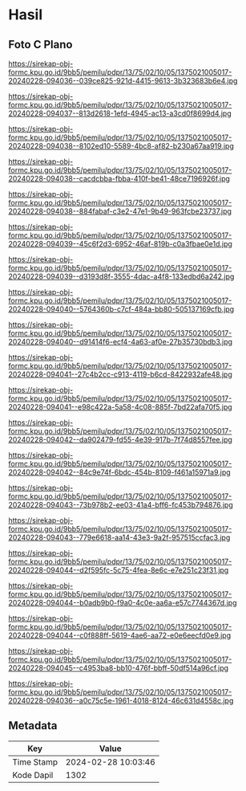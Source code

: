# Hasil

## Foto C Plano

https://sirekap-obj-formc.kpu.go.id/9bb5/pemilu/pdpr/13/75/02/10/05/1375021005017-20240228-094036--039ce825-921d-4415-9613-3b323683b6e4.jpg

https://sirekap-obj-formc.kpu.go.id/9bb5/pemilu/pdpr/13/75/02/10/05/1375021005017-20240228-094037--813d2618-1efd-4945-ac13-a3cd0f8699d4.jpg

https://sirekap-obj-formc.kpu.go.id/9bb5/pemilu/pdpr/13/75/02/10/05/1375021005017-20240228-094038--8102ed10-5589-4bc8-af82-b230a67aa919.jpg

https://sirekap-obj-formc.kpu.go.id/9bb5/pemilu/pdpr/13/75/02/10/05/1375021005017-20240228-094038--cacdcbba-fbba-410f-be41-48ce7196926f.jpg

https://sirekap-obj-formc.kpu.go.id/9bb5/pemilu/pdpr/13/75/02/10/05/1375021005017-20240228-094038--884fabaf-c3e2-47e1-9b49-963fcbe23737.jpg

https://sirekap-obj-formc.kpu.go.id/9bb5/pemilu/pdpr/13/75/02/10/05/1375021005017-20240228-094039--45c6f2d3-6952-46af-819b-c0a3fbae0e1d.jpg

https://sirekap-obj-formc.kpu.go.id/9bb5/pemilu/pdpr/13/75/02/10/05/1375021005017-20240228-094039--d3193d8f-3555-4dac-a4f8-133edbd6a242.jpg

https://sirekap-obj-formc.kpu.go.id/9bb5/pemilu/pdpr/13/75/02/10/05/1375021005017-20240228-094040--5764360b-c7cf-484a-bb80-505137169cfb.jpg

https://sirekap-obj-formc.kpu.go.id/9bb5/pemilu/pdpr/13/75/02/10/05/1375021005017-20240228-094040--d91414f6-ecf4-4a63-af0e-27b35730bdb3.jpg

https://sirekap-obj-formc.kpu.go.id/9bb5/pemilu/pdpr/13/75/02/10/05/1375021005017-20240228-094041--27c4b2cc-c913-4119-b6cd-8422932afe48.jpg

https://sirekap-obj-formc.kpu.go.id/9bb5/pemilu/pdpr/13/75/02/10/05/1375021005017-20240228-094041--e98c422a-5a58-4c08-885f-7bd22afa70f5.jpg

https://sirekap-obj-formc.kpu.go.id/9bb5/pemilu/pdpr/13/75/02/10/05/1375021005017-20240228-094042--da902479-fd55-4e39-917b-7f74d8557fee.jpg

https://sirekap-obj-formc.kpu.go.id/9bb5/pemilu/pdpr/13/75/02/10/05/1375021005017-20240228-094042--84c9e74f-6bdc-454b-8109-f461a15971a9.jpg

https://sirekap-obj-formc.kpu.go.id/9bb5/pemilu/pdpr/13/75/02/10/05/1375021005017-20240228-094043--73b978b2-ee03-41a4-bff6-fc453b794876.jpg

https://sirekap-obj-formc.kpu.go.id/9bb5/pemilu/pdpr/13/75/02/10/05/1375021005017-20240228-094043--779e6618-aa14-43e3-9a2f-957515ccfac3.jpg

https://sirekap-obj-formc.kpu.go.id/9bb5/pemilu/pdpr/13/75/02/10/05/1375021005017-20240228-094044--d2f595fc-5c75-4fea-8e6c-e7e251c23f31.jpg

https://sirekap-obj-formc.kpu.go.id/9bb5/pemilu/pdpr/13/75/02/10/05/1375021005017-20240228-094044--b0adb9b0-f9a0-4c0e-aa6a-e57c7744367d.jpg

https://sirekap-obj-formc.kpu.go.id/9bb5/pemilu/pdpr/13/75/02/10/05/1375021005017-20240228-094044--c0f888ff-5619-4ae6-aa72-e0e6eecfd0e9.jpg

https://sirekap-obj-formc.kpu.go.id/9bb5/pemilu/pdpr/13/75/02/10/05/1375021005017-20240228-094045--c4953ba8-bb10-476f-bbff-50df514a96cf.jpg

https://sirekap-obj-formc.kpu.go.id/9bb5/pemilu/pdpr/13/75/02/10/05/1375021005017-20240228-094036--a0c75c5e-1961-4018-8124-46c631d4558c.jpg


## Metadata

| Key        | Value               |
| ---------- | ------------------- |
| Time Stamp | 2024-02-28 10:03:46 |
| Kode Dapil | 1302                |



